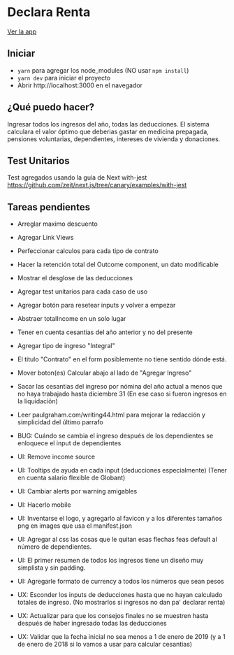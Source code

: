 # Declara Renta
[Ver la app](https://declaracion-de-renta.now.sh/)

## Iniciar
* `yarn` para agregar los node_modules (NO usar `npm install`)
* `yarn dev` para iniciar el proyecto
* Abrir http://localhost:3000 en el navegador

## ¿Qué puedo hacer?
Ingresar todos los ingresos del año, todas las deducciones. El sistema calculara el valor óptimo que deberias gastar en medicina prepagada, pensiones voluntarias, dependientes, intereses de vivienda y donaciones.

## Test Unitarios
Test agregados usando la guia de Next with-jest https://github.com/zeit/next.js/tree/canary/examples/with-jest

## Tareas pendientes
* Arreglar maximo descuento
* Agregar Link Views
* Perfeccionar calculos para cada tipo de contrato
* Hacer la retención total del Outcome component, un dato modificable
* Mostrar el desglose de las deducciones
* Agregar test unitarios para cada caso de uso
* Agregar botón para resetear inputs y volver a empezar
* Abstraer totalIncome en un solo lugar
* Tener en cuenta cesantias del año anterior y no del presente
* Agregar tipo de ingreso "Integral"
* El titulo "Contrato" en el form posiblemente no tiene sentido dónde está.
* Mover boton(es) Calcular abajo al lado de "Agregar Ingreso"
* Sacar las cesantias del ingreso por nómina del año actual a menos que no haya trabajado hasta diciembre 31 (En ese caso si fueron ingresos en la liquidación)
* Leer paulgraham.com/writing44.html para mejorar la redacción y simplicidad del último parrafo
* BUG: Cuándo se cambia el ingreso después de los dependientes se enloquece el input de dependientes

* UI: Remove income source
* UI: Tooltips de ayuda en cada input (deducciones especialmente) (Tener en cuenta salario flexible de Globant)
* UI: Cambiar alerts por warning amigables
* UI: Hacerlo mobile
* UI: Inventarse el logo, y agregarlo al favicon y a los diferentes tamaños png en images que usa el manifest.json
* UI: Agregar al css las cosas que le quitan esas flechas feas default al número de dependientes.
* UI: El primer resumen de todos los ingresos tiene un diseño muy simplista y sin padding.
* UI: Agregarle formato de currency a todos los números que sean pesos

* UX: Esconder los inputs de deducciones hasta que no hayan calculado totales de ingreso. (No mostrarlos si ingresos no dan pa' declarar renta)
* UX: Actualizar para que los consejos finales no se muestren hasta después de haber ingresado todas las deducciones
* UX: Validar que la fecha inicial no sea menos a 1 de enero de 2019 (y a 1 de enero de 2018 si lo vamos a usar para calcular cesantias)
